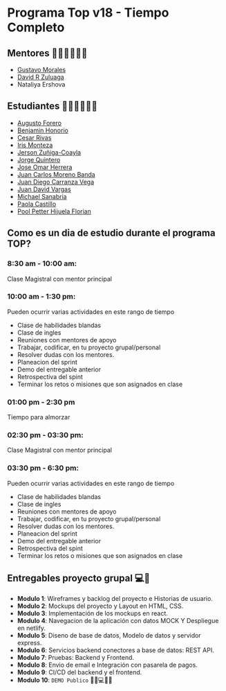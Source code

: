 # Programa Top v18 -  Tiempo Completo

## Mentores 👩🏻‍🏫👨🏼‍🏫
- [Gustavo Morales](https://github.com/gmoralesc)
- [David R Zuluaga](https://github.com/davidrzuluaga)
- Nataliya Ershova

## Estudiantes 👩🏻‍💻🧑🏼‍💻
- [Augusto Forero](https://github.com/augfor)
- [Benjamin Honorio](https://github.com/benjaminhonorio)
- [Cesar Rivas](https://github.com/rivascesar86)
- [Iris Monteza](https://github.com/IrisMonteza)
- [Jerson Zuñiga-Coayla](https://github.com/jersonzc)
- [Jorge Quintero](https://github.com/Jorgeosky)
- [Jose Omar Herrera](https://github.com/featlast/featlast)
- [Juan Carlos Moreno Banda](https://github.com/JuCaMoBa)
- [Juan Diego Carranza Vega](https://github.com/jcarranzav1)
- [Juan David Vargas](https://github.com/juandavc12)
- [Michael Sanabria](https://github.com/michaeldevelopment)
- [Paola Castillo](https://github.com/paocastg)
- [Pool Petter Hijuela Florian](https://github.com/popehiflo)

## Como es un dia de estudio durante el programa TOP?

### 8:30 am - 10:00 am:
Clase Magistral con mentor principal

### 10:00 am - 1:30 pm:
Pueden ocurrir varias actividades en este rango de tiempo
- Clase de habilidades blandas
- Clase de ingles
- Reuniones con mentores de apoyo
- Trabajar, codificar, en tu proyecto grupal/personal
- Resolver dudas con los mentores.
- Planeacion del sprint
- Demo del entregable anterior
- Retrospectiva del spint
- Terminar los retos o misiones que son asignados en clase

### 01:00 pm - 2:30 pm
Tiempo para almorzar

### 02:30 pm - 03:30 pm:
Clase Magistral con mentor principal

### 03:30 pm - 6:30 pm:
Pueden ocurrir varias actividades en este rango de tiempo
- Clase de habilidades blandas
- Clase de ingles
- Reuniones con mentores de apoyo
- Trabajar, codificar, en tu proyecto grupal/personal
- Resolver dudas con los mentores.
- Planeacion del sprint
- Demo del entregable anterior
- Retrospectiva del spint
- Terminar los retos o misiones que son asignados en clase

## Entregables proyecto grupal 💻🤝

- **Modulo 1**: Wireframes y backlog del proyecto e Historias de usuario.
- **Modulo 2**: Mockups del proyecto y Layout en HTML, CSS.
- **Modulo 3**: Implementación de los mockups en react.
- **Modulo 4**: Navegacion de la aplicación con datos MOCK Y Despliegue en netlify.
- **Modulo 5**: Diseno de base de datos, Modelo de datos y servidor express.
- **Modulo 6**: Servicios backend conectores a base de datos: REST API.
- **Modulo 7**: Pruebas: Backend y Frontend.
- **Modulo 8**: Envio de email e Integración con pasarela de pagos.
- **Modulo 9**: CI/CD del backend y el frontend.
- **Modulo 10**: `DEMO Publico` 🎊🎉💻🎊🎉

